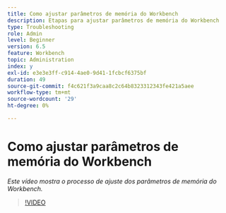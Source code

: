 ```yaml
---
title: Como ajustar parâmetros de memória do Workbench
description: Etapas para ajustar parâmetros de memória do Workbench
type: Troubleshooting
role: Admin
level: Beginner
version: 6.5
feature: Workbench
topic: Administration
index: y
exl-id: e3e3e3ff-c914-4ae0-9d41-1fcbcf6375bf
duration: 49
source-git-commit: f4c621f3a9caa8c2c64b8323312343fe421a5aee
workflow-type: tm+mt
source-wordcount: '29'
ht-degree: 0%

---
```


# Como ajustar parâmetros de memória do Workbench

*Este vídeo mostra o processo de ajuste dos parâmetros de memória do Workbench.*

>[!VIDEO](https://video.tv.adobe.com/v/335509?quality=12&learn=on)
